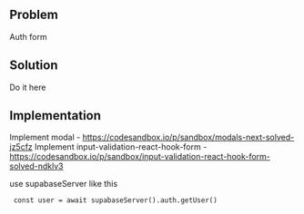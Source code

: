 ## Problem

Auth form

## Solution

Do it here

## Implementation

Implement modal - https://codesandbox.io/p/sandbox/modals-next-solved-jz5cfz
Implement input-validation-react-hook-form - https://codesandbox.io/p/sandbox/input-validation-react-hook-form-solved-ndklv3

use supabaseServer like this
```tsx
 const user = await supabaseServer().auth.getUser()
```